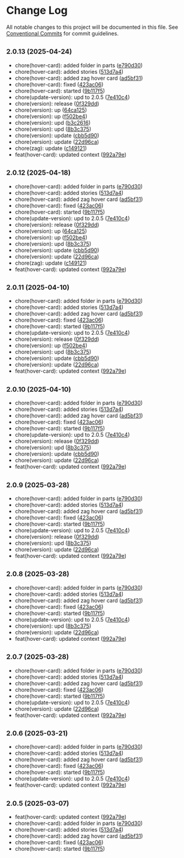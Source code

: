# Change Log

All notable changes to this project will be documented in this file.
See [Conventional Commits](https://conventionalcommits.org) for commit guidelines.

## <small>2.0.13 (2025-04-24)</small>

* chore(hover-card): added folder in parts ([e790d30](https://gitlab.optimacros.com/fe/ui-kit/commit/e790d30))
* chore(hover-card): added stories ([513d7a4](https://gitlab.optimacros.com/fe/ui-kit/commit/513d7a4))
* chore(hover-card): added zag hover card ([ad5bf31](https://gitlab.optimacros.com/fe/ui-kit/commit/ad5bf31))
* chore(hover-card): fixed ([423ac06](https://gitlab.optimacros.com/fe/ui-kit/commit/423ac06))
* chore(hover-card): started ([9b117f5](https://gitlab.optimacros.com/fe/ui-kit/commit/9b117f5))
* chore(update-version): upd to 2.0.5 ([7e410c4](https://gitlab.optimacros.com/fe/ui-kit/commit/7e410c4))
* chore(version): release ([0f329dd](https://gitlab.optimacros.com/fe/ui-kit/commit/0f329dd))
* chore(version): up ([64ca125](https://gitlab.optimacros.com/fe/ui-kit/commit/64ca125))
* chore(version): up ([f502be4](https://gitlab.optimacros.com/fe/ui-kit/commit/f502be4))
* chore(version): upd ([b3c2616](https://gitlab.optimacros.com/fe/ui-kit/commit/b3c2616))
* chore(version): upd ([8b3c375](https://gitlab.optimacros.com/fe/ui-kit/commit/8b3c375))
* chore(version): update ([cbb5d90](https://gitlab.optimacros.com/fe/ui-kit/commit/cbb5d90))
* chore(version): update ([22d96ca](https://gitlab.optimacros.com/fe/ui-kit/commit/22d96ca))
* chore(zag): update ([c149121](https://gitlab.optimacros.com/fe/ui-kit/commit/c149121))
* feat(hover-card): updated context ([992a79e](https://gitlab.optimacros.com/fe/ui-kit/commit/992a79e))





## <small>2.0.12 (2025-04-18)</small>

* chore(hover-card): added folder in parts ([e790d30](https://gitlab.optimacros.com/fe/ui-kit/commit/e790d30))
* chore(hover-card): added stories ([513d7a4](https://gitlab.optimacros.com/fe/ui-kit/commit/513d7a4))
* chore(hover-card): added zag hover card ([ad5bf31](https://gitlab.optimacros.com/fe/ui-kit/commit/ad5bf31))
* chore(hover-card): fixed ([423ac06](https://gitlab.optimacros.com/fe/ui-kit/commit/423ac06))
* chore(hover-card): started ([9b117f5](https://gitlab.optimacros.com/fe/ui-kit/commit/9b117f5))
* chore(update-version): upd to 2.0.5 ([7e410c4](https://gitlab.optimacros.com/fe/ui-kit/commit/7e410c4))
* chore(version): release ([0f329dd](https://gitlab.optimacros.com/fe/ui-kit/commit/0f329dd))
* chore(version): up ([64ca125](https://gitlab.optimacros.com/fe/ui-kit/commit/64ca125))
* chore(version): up ([f502be4](https://gitlab.optimacros.com/fe/ui-kit/commit/f502be4))
* chore(version): upd ([8b3c375](https://gitlab.optimacros.com/fe/ui-kit/commit/8b3c375))
* chore(version): update ([cbb5d90](https://gitlab.optimacros.com/fe/ui-kit/commit/cbb5d90))
* chore(version): update ([22d96ca](https://gitlab.optimacros.com/fe/ui-kit/commit/22d96ca))
* chore(zag): update ([c149121](https://gitlab.optimacros.com/fe/ui-kit/commit/c149121))
* feat(hover-card): updated context ([992a79e](https://gitlab.optimacros.com/fe/ui-kit/commit/992a79e))





## <small>2.0.11 (2025-04-10)</small>

* chore(hover-card): added folder in parts ([e790d30](https://gitlab.optimacros.com/fe/ui-kit/commit/e790d30))
* chore(hover-card): added stories ([513d7a4](https://gitlab.optimacros.com/fe/ui-kit/commit/513d7a4))
* chore(hover-card): added zag hover card ([ad5bf31](https://gitlab.optimacros.com/fe/ui-kit/commit/ad5bf31))
* chore(hover-card): fixed ([423ac06](https://gitlab.optimacros.com/fe/ui-kit/commit/423ac06))
* chore(hover-card): started ([9b117f5](https://gitlab.optimacros.com/fe/ui-kit/commit/9b117f5))
* chore(update-version): upd to 2.0.5 ([7e410c4](https://gitlab.optimacros.com/fe/ui-kit/commit/7e410c4))
* chore(version): release ([0f329dd](https://gitlab.optimacros.com/fe/ui-kit/commit/0f329dd))
* chore(version): up ([f502be4](https://gitlab.optimacros.com/fe/ui-kit/commit/f502be4))
* chore(version): upd ([8b3c375](https://gitlab.optimacros.com/fe/ui-kit/commit/8b3c375))
* chore(version): update ([cbb5d90](https://gitlab.optimacros.com/fe/ui-kit/commit/cbb5d90))
* chore(version): update ([22d96ca](https://gitlab.optimacros.com/fe/ui-kit/commit/22d96ca))
* feat(hover-card): updated context ([992a79e](https://gitlab.optimacros.com/fe/ui-kit/commit/992a79e))





## <small>2.0.10 (2025-04-10)</small>

* chore(hover-card): added folder in parts ([e790d30](https://gitlab.optimacros.com/fe/ui-kit/commit/e790d30))
* chore(hover-card): added stories ([513d7a4](https://gitlab.optimacros.com/fe/ui-kit/commit/513d7a4))
* chore(hover-card): added zag hover card ([ad5bf31](https://gitlab.optimacros.com/fe/ui-kit/commit/ad5bf31))
* chore(hover-card): fixed ([423ac06](https://gitlab.optimacros.com/fe/ui-kit/commit/423ac06))
* chore(hover-card): started ([9b117f5](https://gitlab.optimacros.com/fe/ui-kit/commit/9b117f5))
* chore(update-version): upd to 2.0.5 ([7e410c4](https://gitlab.optimacros.com/fe/ui-kit/commit/7e410c4))
* chore(version): release ([0f329dd](https://gitlab.optimacros.com/fe/ui-kit/commit/0f329dd))
* chore(version): upd ([8b3c375](https://gitlab.optimacros.com/fe/ui-kit/commit/8b3c375))
* chore(version): update ([cbb5d90](https://gitlab.optimacros.com/fe/ui-kit/commit/cbb5d90))
* chore(version): update ([22d96ca](https://gitlab.optimacros.com/fe/ui-kit/commit/22d96ca))
* feat(hover-card): updated context ([992a79e](https://gitlab.optimacros.com/fe/ui-kit/commit/992a79e))





## <small>2.0.9 (2025-03-28)</small>

* chore(hover-card): added folder in parts ([e790d30](https://gitlab.optimacros.com/fe/ui-kit/commit/e790d30))
* chore(hover-card): added stories ([513d7a4](https://gitlab.optimacros.com/fe/ui-kit/commit/513d7a4))
* chore(hover-card): added zag hover card ([ad5bf31](https://gitlab.optimacros.com/fe/ui-kit/commit/ad5bf31))
* chore(hover-card): fixed ([423ac06](https://gitlab.optimacros.com/fe/ui-kit/commit/423ac06))
* chore(hover-card): started ([9b117f5](https://gitlab.optimacros.com/fe/ui-kit/commit/9b117f5))
* chore(update-version): upd to 2.0.5 ([7e410c4](https://gitlab.optimacros.com/fe/ui-kit/commit/7e410c4))
* chore(version): release ([0f329dd](https://gitlab.optimacros.com/fe/ui-kit/commit/0f329dd))
* chore(version): upd ([8b3c375](https://gitlab.optimacros.com/fe/ui-kit/commit/8b3c375))
* chore(version): update ([22d96ca](https://gitlab.optimacros.com/fe/ui-kit/commit/22d96ca))
* feat(hover-card): updated context ([992a79e](https://gitlab.optimacros.com/fe/ui-kit/commit/992a79e))





## <small>2.0.8 (2025-03-28)</small>

* chore(hover-card): added folder in parts ([e790d30](https://gitlab.optimacros.com/fe/ui-kit/commit/e790d30))
* chore(hover-card): added stories ([513d7a4](https://gitlab.optimacros.com/fe/ui-kit/commit/513d7a4))
* chore(hover-card): added zag hover card ([ad5bf31](https://gitlab.optimacros.com/fe/ui-kit/commit/ad5bf31))
* chore(hover-card): fixed ([423ac06](https://gitlab.optimacros.com/fe/ui-kit/commit/423ac06))
* chore(hover-card): started ([9b117f5](https://gitlab.optimacros.com/fe/ui-kit/commit/9b117f5))
* chore(update-version): upd to 2.0.5 ([7e410c4](https://gitlab.optimacros.com/fe/ui-kit/commit/7e410c4))
* chore(version): upd ([8b3c375](https://gitlab.optimacros.com/fe/ui-kit/commit/8b3c375))
* chore(version): update ([22d96ca](https://gitlab.optimacros.com/fe/ui-kit/commit/22d96ca))
* feat(hover-card): updated context ([992a79e](https://gitlab.optimacros.com/fe/ui-kit/commit/992a79e))





## <small>2.0.7 (2025-03-28)</small>

* chore(hover-card): added folder in parts ([e790d30](https://gitlab.optimacros.com/fe/ui-kit/commit/e790d30))
* chore(hover-card): added stories ([513d7a4](https://gitlab.optimacros.com/fe/ui-kit/commit/513d7a4))
* chore(hover-card): added zag hover card ([ad5bf31](https://gitlab.optimacros.com/fe/ui-kit/commit/ad5bf31))
* chore(hover-card): fixed ([423ac06](https://gitlab.optimacros.com/fe/ui-kit/commit/423ac06))
* chore(hover-card): started ([9b117f5](https://gitlab.optimacros.com/fe/ui-kit/commit/9b117f5))
* chore(update-version): upd to 2.0.5 ([7e410c4](https://gitlab.optimacros.com/fe/ui-kit/commit/7e410c4))
* chore(version): update ([22d96ca](https://gitlab.optimacros.com/fe/ui-kit/commit/22d96ca))
* feat(hover-card): updated context ([992a79e](https://gitlab.optimacros.com/fe/ui-kit/commit/992a79e))





## <small>2.0.6 (2025-03-21)</small>

* chore(hover-card): added folder in parts ([e790d30](https://gitlab.optimacros.com/fe/ui-kit/commit/e790d30))
* chore(hover-card): added stories ([513d7a4](https://gitlab.optimacros.com/fe/ui-kit/commit/513d7a4))
* chore(hover-card): added zag hover card ([ad5bf31](https://gitlab.optimacros.com/fe/ui-kit/commit/ad5bf31))
* chore(hover-card): fixed ([423ac06](https://gitlab.optimacros.com/fe/ui-kit/commit/423ac06))
* chore(hover-card): started ([9b117f5](https://gitlab.optimacros.com/fe/ui-kit/commit/9b117f5))
* chore(update-version): upd to 2.0.5 ([7e410c4](https://gitlab.optimacros.com/fe/ui-kit/commit/7e410c4))
* feat(hover-card): updated context ([992a79e](https://gitlab.optimacros.com/fe/ui-kit/commit/992a79e))





## <small>2.0.5 (2025-03-07)</small>

* feat(hover-card): updated context ([992a79e](https://gitlab.optimacros.com/fe/ui-kit/commit/992a79e))
* chore(hover-card): added folder in parts ([e790d30](https://gitlab.optimacros.com/fe/ui-kit/commit/e790d30))
* chore(hover-card): added stories ([513d7a4](https://gitlab.optimacros.com/fe/ui-kit/commit/513d7a4))
* chore(hover-card): added zag hover card ([ad5bf31](https://gitlab.optimacros.com/fe/ui-kit/commit/ad5bf31))
* chore(hover-card): fixed ([423ac06](https://gitlab.optimacros.com/fe/ui-kit/commit/423ac06))
* chore(hover-card): started ([9b117f5](https://gitlab.optimacros.com/fe/ui-kit/commit/9b117f5))
